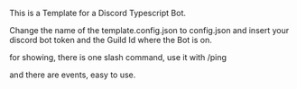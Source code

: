 This is a Template for a Discord Typescript Bot.

Change the name of the template.config.json to config.json and insert your discord bot token and the Guild Id where the Bot is on.

for showing, there is one slash command, use it with /ping

and there are events, easy to use.
